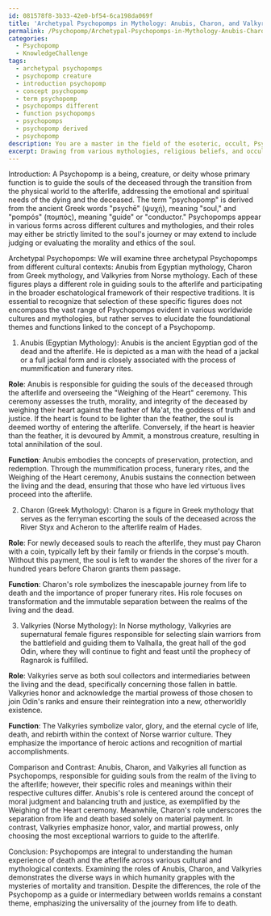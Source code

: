 ```yaml
---
id: 081578f8-3b33-42e0-bf54-6ca198da069f
title: 'Archetypal Psychopomps in Mythology: Anubis, Charon, and Valkyries'
permalink: /Psychopomp/Archetypal-Psychopomps-in-Mythology-Anubis-Charon-and-Valkyries/
categories:
  - Psychopomp
  - KnowledgeChallenge
tags:
  - archetypal psychopomps
  - psychopomp creature
  - introduction psychopomp
  - concept psychopomp
  - term psychopomp
  - psychopomps different
  - function psychopomps
  - psychopomps
  - psychopomp derived
  - psychopomp
description: You are a master in the field of the esoteric, occult, Psychopomp and Education. You are a writer of tests, challenges, books and deep knowledge on Psychopomp for initiates and students to gain deep insights and understanding from. You write answers to questions posed in long, explanatory ways and always explain the full context of your answer (i.e., related concepts, formulas, examples, or history), as well as the step-by-step thinking process you take to answer the challenges. Be rigorous and thorough, and summarize the key themes, ideas, and conclusions at the end.
excerpt: Drawing from various mythologies, religious beliefs, and occult practices, describe the role of a Psychopomp in guiding the souls of the deceased, and analyze three archetypal Psychopomps, comparing and contrasting their functions within their respective cultural contexts.
---
```

Introduction:
A Psychopomp is a being, creature, or deity whose primary function is to guide the souls of the deceased through the transition from the physical world to the afterlife, addressing the emotional and spiritual needs of the dying and the deceased. The term "psychopomp" is derived from the ancient Greek words "psychē" (ψυχή), meaning "soul," and "pompós" (πομπός), meaning "guide" or "conductor." Psychopomps appear in various forms across different cultures and mythologies, and their roles may either be strictly limited to the soul's journey or may extend to include judging or evaluating the morality and ethics of the soul.

Archetypal Psychopomps:
We will examine three archetypal Psychopomps from different cultural contexts: Anubis from Egyptian mythology, Charon from Greek mythology, and Valkyries from Norse mythology. Each of these figures plays a different role in guiding souls to the afterlife and participating in the broader eschatological framework of their respective traditions. It is essential to recognize that selection of these specific figures does not encompass the vast range of Psychopomps evident in various worldwide cultures and mythologies, but rather serves to elucidate the foundational themes and functions linked to the concept of a Psychopomp.

1. Anubis (Egyptian Mythology):
Anubis is the ancient Egyptian god of the dead and the afterlife. He is depicted as a man with the head of a jackal or a full jackal form and is closely associated with the process of mummification and funerary rites.

**Role**: Anubis is responsible for guiding the souls of the deceased through the afterlife and overseeing the "Weighing of the Heart" ceremony. This ceremony assesses the truth, morality, and integrity of the deceased by weighing their heart against the feather of Ma'at, the goddess of truth and justice. If the heart is found to be lighter than the feather, the soul is deemed worthy of entering the afterlife. Conversely, if the heart is heavier than the feather, it is devoured by Ammit, a monstrous creature, resulting in total annihilation of the soul.

**Function**: Anubis embodies the concepts of preservation, protection, and redemption. Through the mummification process, funerary rites, and the Weighing of the Heart ceremony, Anubis sustains the connection between the living and the dead, ensuring that those who have led virtuous lives proceed into the afterlife.

2. Charon (Greek Mythology):
Charon is a figure in Greek mythology that serves as the ferryman escorting the souls of the deceased across the River Styx and Acheron to the afterlife realm of Hades.

**Role**: For newly deceased souls to reach the afterlife, they must pay Charon with a coin, typically left by their family or friends in the corpse's mouth. Without this payment, the soul is left to wander the shores of the river for a hundred years before Charon grants them passage.

**Function**: Charon's role symbolizes the inescapable journey from life to death and the importance of proper funerary rites. His role focuses on transformation and the immutable separation between the realms of the living and the dead.

3. Valkyries (Norse Mythology):
In Norse mythology, Valkyries are supernatural female figures responsible for selecting slain warriors from the battlefield and guiding them to Valhalla, the great hall of the god Odin, where they will continue to fight and feast until the prophecy of Ragnarok is fulfilled.

**Role**: Valkyries serve as both soul collectors and intermediaries between the living and the dead, specifically concerning those fallen in battle. Valkyries honor and acknowledge the martial prowess of those chosen to join Odin's ranks and ensure their reintegration into a new, otherworldly existence.

**Function**: The Valkyries symbolize valor, glory, and the eternal cycle of life, death, and rebirth within the context of Norse warrior culture. They emphasize the importance of heroic actions and recognition of martial accomplishments.

Comparison and Contrast:
Anubis, Charon, and Valkyries all function as Psychopomps, responsible for guiding souls from the realm of the living to the afterlife; however, their specific roles and meanings within their respective cultures differ. Anubis's role is centered around the concept of moral judgment and balancing truth and justice, as exemplified by the Weighing of the Heart ceremony. Meanwhile, Charon's role underscores the separation from life and death based solely on material payment. In contrast, Valkyries emphasize honor, valor, and martial prowess, only choosing the most exceptional warriors to guide to the afterlife.

Conclusion:
Psychopomps are integral to understanding the human experience of death and the afterlife across various cultural and mythological contexts. Examining the roles of Anubis, Charon, and Valkyries demonstrates the diverse ways in which humanity grapples with the mysteries of mortality and transition. Despite the differences, the role of the Psychopomp as a guide or intermediary between worlds remains a constant theme, emphasizing the universality of the journey from life to death.
